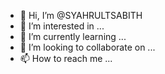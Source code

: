 - 👋 Hi, I’m @SYAHRULTSABITH
- 👀 I’m interested in ...
- 🌱 I’m currently learning ...
- 💞️ I’m looking to collaborate on ...
- 📫 How to reach me ...

<!---
SYAHRULTSABITH/SYAHRULTSABITH is a ✨ special ✨ repository because its `README.md` (this file) appears on your GitHub profile.
You can click the Preview link to take a look at your changes.
--->
